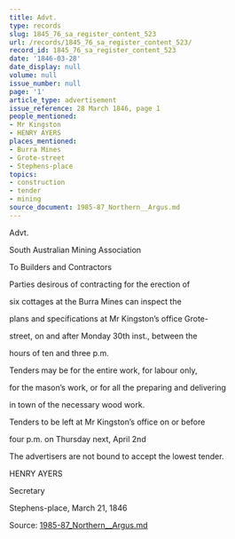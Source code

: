 ```yaml
---
title: Advt.
type: records
slug: 1845_76_sa_register_content_523
url: /records/1845_76_sa_register_content_523/
record_id: 1845_76_sa_register_content_523
date: '1846-03-28'
date_display: null
volume: null
issue_number: null
page: '1'
article_type: advertisement
issue_reference: 28 March 1846, page 1
people_mentioned:
- Mr Kingston
- HENRY AYERS
places_mentioned:
- Burra Mines
- Grote-street
- Stephens-place
topics:
- construction
- tender
- mining
source_document: 1985-87_Northern__Argus.md
---
```


Advt.

South Australian Mining Association

To Builders and Contractors

Parties desirous of contracting for the erection of

six cottages at the Burra Mines can inspect the

plans and specifications at Mr Kingston’s office Grote-

street, on and after Monday 30th inst., between the

hours of ten and three p.m.

Tenders may be for the entire work, for labour only,

for the mason’s work, or for all the preparing and delivering

in town of the necessary wood work.

Tenders to be left at Mr Kingston’s office on or before

four p.m. on Thursday next, April 2nd

The advertisers are not bound to accept the lowest tender.

HENRY AYERS

Secretary

Stephens-place, March 21, 1846

Source: [1985-87_Northern__Argus.md](/downloads/markdown/1985-87_Northern__Argus.md)
